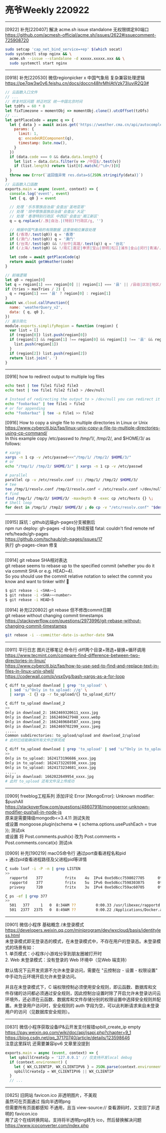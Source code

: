 # 亮爷Weekly 220922

---

[0922] 补充[220407] 解决 acme.sh issue standalone 无权限绑定80端口<br>
https://github.com/acmesh-official/acme.sh/issues/2622#issuecomment-725908720

```sh
sudo setcap 'cap_net_bind_service=+ep' $(which socat)
sudo systemctl stop nginx && \
  acme.sh --issue --standalone -d xxxxx.xxxxx.xxx && \
  sudo systemctl start nginx
```

---

[0918] 补充[220530] 微信regionpicker x 中国气象局 复杂兼容处理逻辑<br>
https://pe7qw3w0v6.feishu.cn/docs/doccn48hrMhIAtVzk73IuviR2Q3#

```js
// 云函数入口文件
// ...
// 修复时区问题 矫正时区 统一中国北京时间
let tzOfs = 60 * 8
let fixTimezone = momentObj => momentObj.clone().utcOffset(tzOfs)
// ...
let getPlaceCode = async q => {
  let { data } = await axios.get('https://weather.cma.cn/api/autocomplete', {
    params: {
      limit: 1,
      q: encodeURIComponent(q),
      timestamp: Date.now(),
    }
  })
  if (data.code === 0 && data.data.length) {
    let list = data.data.filter(v => /中国$/.test(v))
    if (list.length) return list[0].match(/^\d+/)[0]
  }
  throw new Error(`返回值异常 res.data=${JSON.stringify(data)}`)
}
// 云函数入口函数
exports.main = async (event, context) => {
  console.log('event', event)
  let { q, q0 } = event

  // 处理 '乐东黎族自治县'会查出'圣地亚哥'
  // 处理 '琼中黎族苗族自治县'会查出'大足'
  // 处理 '香港特别行政区 中西区'会查出'湘江新区'
  q = q.replace(/.族|自治.|(特别)?行政区/g, '')

  // 根据中国气象局的有限数据 这里做相应兼容处理
  if (/香港/.test(q0)) q = '香港'
  if (/澳门/.test(q0)) q = '澳门'
  if (/台湾/.test(q0) && !/台中|高雄/.test(q)) q = '台北'
  if (/上海/.test(q0) && !/南汇|嘉定|奉贤|宝山|崇明|松江|浦东|金山|闵行|青浦/.test(q)) q = '上海'

  let code = await getPlaceCode(q)
  return await getWeather(code)
}
```

```js
// 前端逻辑
let q0 = region[0]
let q = region[1] === region[0] || region[1] === '县' || /县级|区划|地区/.test(region[1]) ? region[2] : region[1]
if (tries > maxTries / 2) {
  q = region[1] === '县' ? region[0] : region[1]
}
await wx.cloud.callFunction({
  name: 'weatherQuery_v2',
  data: { q, q0 },
})
// 展示简化
module.exports.simplifyRegion = function (region) {
  var list = []
  if (region[0]) list.push(region[0])
  if (region[1] && region[1] !== region[0] && region[1] !== '县' && region[1].indexOf('县级') < 0 && region[1].indexOf('区划') < 0) {
    list.push(region[1])
  }
  if (region[2]) list.push(region[2])
  return list.join('，')
}
```

---

[0916] how to redirect output to multiple log files

```sh
echo test | tee file1 file2 file3
echo test | tee file1 file2 file3 > /dev/null

# Instead of redirecting the output to > /dev/null you can redirect it to the last file:
echo "foobarbaz" | tee file1 > file2
# or for appending
echo "foobarbaz" | tee -a file1 >> file2
```

[0916] How to copy a single file to multiple directories in Linux or Unix<br>
https://www.cyberciti.biz/faq/linux-unix-copy-a-file-to-multiple-directories-using-cp-command/<br>
In this example copy /etc/passwd to /tmp/1/, /tmp/2/, and $HOME/3/ as follows:

```sh
# xargs
xargs -n 1 cp -v /etc/passwd<<<"/tmp/1/ /tmp/2/ $HOME/3/"
# or
echo "/tmp/1/ /tmp/2/ $HOME/3/" | xargs -n 1 cp -v /etc/passwd

# parallel
parallel cp -v /etc/resolv.conf ::: /tmp/1/ /tmp/2/ $HOME/3/
# tee
tee /tmp/1/resolv.conf /tmp/2/resolv.conf < /etc/resolv.conf >/dev/null
# find
find /tmp/1/ /tmp/2/ $HOME/3/ -maxdepth 0 -exec cp /etc/hosts {} \;
# Shell loop
for dest in /tmp/1/ /tmp2/ $HOME/3/ ; do cp -v "/etc/resolv.conf" "$dest" ; done
```

---

[0915] 踩坑：github远端gh-pages分支被删后<br>
npm run deploy: gh-pages -d blog 持续报错 fatal: couldn't find remote ref refs/heads/gh-pages<br>
https://github.com/tschaub/gh-pages/issues/17<br>
执行 gh-pages-clean 修复

---

[0914] git rebase SHA相对表达<br>
git rebase seems to rebase up to the specified commit (whether you do it via commit SHA or e.g. HEAD~4).<br>
So you should use the commit relative notation to select the commit you know and want to tinker with! 🎉<br>

```sh
$ git rebase -i <SHA>~1
$ git rebase -i <SHA>~<number>
$ git rebase -i HEAD~5
```

[0914] 补充[220802] git rebase 但不修改commit日期<br>
git rebase without changing commit timestamps<br>
https://stackoverflow.com/questions/2973996/git-rebase-without-changing-commit-timestamps

```sh
git rebase -i --committer-date-is-author-date SHA
```

---

[0911] 平行日志 图片迁移笔记 命令行 diff两个目录+筛选+替换+循环调用<br>
https://www.tecmint.com/compare-find-difference-between-two-directories-in-linux/<br>
https://www.cyberciti.biz/faq/how-to-use-sed-to-find-and-replace-text-in-files-in-linux-unix-shell/<br>
https://coderwall.com/p/vsx0yg/bash-xargs-as-a-for-loop

```sh
ζ diff to_upload download | grep 'to_upload' \
  | sed 's/^Only in to_upload: //g' \
  | xargs -I {} cp -r to_upload/{} to_upload_diff/
```

```sh
ζ diff to_upload download_2
>>
Only in download_2: 1662469320611_xxxx.jpg
Only in download_2: 1662469427948_xxxx.webp
Only in download_2: 1662469684587_xxxx.jpeg
Only in download_2: 1662469702299_xxxx.jpeg
.....
Common subdirectories: to_upload/upload and download_2/upload
# 此时已经能确保所有文件迁移完成
```

```sh
ζ diff to_upload download | grep 'to_upload' | sed 's/^Only in to_upload ://g'
>>
Only in to_upload: 1624173196686_xxxx.jpg
Only in to_upload: 1624173226598_xxxx.jpg
Only in to_upload: 1624173234681_xxxx.jpg
.....
Only in download: 1662022649954_xxxx.jpg
# 此时 to_upload 还有文件没上传成功
```

---

[0909] freeblog工程系列  添加评论  Error [MongoError]: Unknown modifier: $pushAll<br>
https://stackoverflow.com/questions/48607918/mongoerror-unknown-modifier-pushall-in-node-js<br>
原来是需要降级mongodb<=3.4.11 测试失败<br>
或设置 mongoose.plugin(schema => { schema.options.usePushEach = true });  测试ok<br>
或设置 将 Post.comments.push(x) 改为 Post.comments = Post.comments.concat(x) 测试ok

[0909] 补充[190219] macOS命令行 通过port查看进程名和pid<br>
\+ 通过pid查看进程路径及父进程pid等详情

```sh
ζ sudo lsof -i -P -n | grep LISTEN
>>
  rapportd    377          fritx    4u  IPv4 0xe5d6cc7598027705      0t0    TCP *:49169 (LISTEN)
  rapportd    377          fritx    5u  IPv6 0xe5d6cc7598303075      0t0    TCP *:49169 (LISTEN)
  privoxy     720          fritx    3u  IPv4 0xe5d6cc759ac60705      0t0    TCP 127.0.0.1:1087 (LISTEN)
```

```sh
ζ ps -ef | grep 377
>>
  501   377     1   0  8:34AM ??         0:00.33 /usr/libexec/rapportd
  501  2377  2375   0  8:49AM ??         0:00.22 /Applications/Docker.app/Contents/MacOS/com.docker.dev-envs -watchdog
```

---

[0901] 微信小程序 基础概念 /未登录模式<br>
https://developers.weixin.qq.com/miniprogram/dev/wxcloud/basis/identityless.html<br>
未登录模式即无登录态的模式，在未登录模式中，不存在用户的登录态。未登录模式的场景有如：<br>
1\. 单页模式：小程序/小游戏分享到朋友圈被打开时<br>
2\. Web 未登录模式：没有登录的 Web 环境中（见Web 端支持）

默认情况下云开发资源不允许未登录访问，需要在 "云控制台 - 设置 - 权限设置" 中手动为云环境开启允许未登录访问。

并且在未登录模式下，C 端权限控制必须使用安全规则，即云函数、数据库和文件存储的访问都必须通过安全规则，因此控制台设置时除了开启允许未登录访问云环境外，还必须在云函数、数据库和文件存储分别的权限设置中选择安全规则并配置。未登录用户访问时，安全规则的 auth 字段为空，可以此判断请求来自未登录用户的访问（见数据库安全规则）。

---

[0831] 微信小程序获取设备IP&云开发支付报错spbill_create_ip empty<br>
https://pay.weixin.qq.com/wiki/doc/api/jsapi.php?chapter=9_1<br>
https://blog.csdn.net/qq_37170740/article/details/123598646<br>
注意这里踩坑 还需要兼容ipv6 文章里没提到

```js
exports.main = async (event, context) => {
  let spbillCreateIp = '127.0.0.1' // 仅支持开发local debug
  if (context.environment) {
    let { WX_CLIENTIP, WX_CLIENTIPV6 } = JSON.parse(context.environment)
    spbillCreateIp = WX_CLIENTIPV6 || WX_CLIENTIP
  }
  // ...
```

---

[0825] 旧网站 favicon.ico 非透明图片，不美观<br>
虽然可在页面通过 <link rel="shortcut icon" href="/img/logox.png"> 指向半透明png<br>
但需要所有页面都感知 不通用，且当 view-source:// 查看源码时，又变回了非透明的 favicon.ico<br>
用了这个在线转换网站，支持将半透明png转为 ico，然后替换解决问题<br>
https://www.icoconverter.com/index.php
